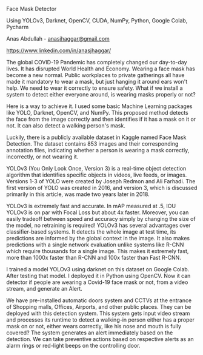 Face Mask Detector

Using YOLOv3, Darknet, OpenCV, CUDA, NumPy, Python, Google Colab, Pycharm

Anas Abdullah -  anasjhaggar@gmail.com 

https://www.linkedin.com/in/anasjhaggar/


The global COVID-19 Pandemic has completely changed our day-to-day lives. It has disrupted World Health and Economy. Wearing a face mask has become a new normal. Public workplaces to private gatherings all have made it mandatory to wear a mask, but just hanging it around ears won't help. We need to wear it correctly to ensure safety. What if we install a system to detect either everyone around, is wearing masks properly or not? 

Here is a way to achieve it. I used some basic Machine Learning packages like YOLO, Darknet, OpenCV, and NumPy. This proposed method detects the face from the image correctly and then identifies if it has a mask on it or not. It can also detect a walking person's mask. 

Luckily, there is a publicly available dataset in Kaggle named Face Mask Detection. The dataset contains 853 images and their corresponding annotation files, indicating whether a person is wearing a mask correctly, incorrectly, or not wearing it. 

YOLOv3 (You Only Look Once, Version 3) is a real-time object detection algorithm that identifies specific objects in videos, live feeds, or images. Versions 1-3 of YOLO were created by Joseph Redmon and Ali Farhadi. The first version of YOLO was created in 2016, and version 3, which is discussed primarily in this article, was made two years later in 2018.

YOLOv3 is extremely fast and accurate. In mAP measured at .5, IOU YOLOv3 is on par with Focal Loss but about 4x faster. Moreover, you can easily tradeoff between speed and accuracy simply by changing the size of the model, no retraining is required!
YOLOv3 has several advantages over classifier-based systems. It detects the whole image at test time, its predictions are informed by the global context in the image. It also makes predictions with a single network evaluation unlike systems like R-CNN which require thousands for a single image. This makes it extremely fast, more than 1000x faster than R-CNN and 100x faster than Fast R-CNN.

I trained a model YOLOv3 using darknet on this dataset on Google Colab. After testing that model. I deployed it in Python using OpenCV. Now it can detector if people are wearing a Covid-19 face mask or not, from a video stream, and generate an Alert. 

We have pre-installed automatic doors system and CCTVs at the entrance of Shopping malls, Offices, Airports, and other public places. They can be deployed with this detection system. This system gets input video stream and processes its runtime to detect a walking-in person either has a proper mask on or not, either wears correctly, like his nose and mouth is fully covered? The system generates an alert immediately based on the detection.  We can take preventive actions based on respective alerts as an alarm rings or red-light beeps on the controlling door.
